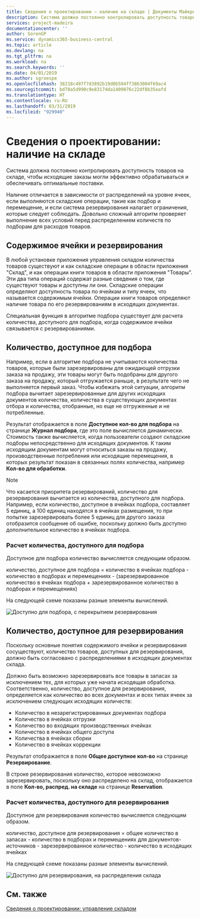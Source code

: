 ```yaml
---
title: Сведения о проектировании — наличие на складе | Документы Майкрософт
description: Система должна постоянно контролировать доступность товаров на складе, чтобы исходящие заказы могли эффективно обрабатываться и обеспечивать оптимальные поставки.
services: project-madeira
documentationcenter: ''
author: SorenGP
ms.service: dynamics365-business-central
ms.topic: article
ms.devlang: na
ms.tgt_pltfrm: na
ms.workload: na
ms.search.keywords: ''
ms.date: 04/01/2019
ms.author: sgroespe
ms.openlocfilehash: 38218c497f7d3892b19d0b594ff3863004f69ac4
ms.sourcegitcommit: bd78a5d990c9e83174da1409076c22df8b35eafd
ms.translationtype: HT
ms.contentlocale: ru-RU
ms.lasthandoff: 03/31/2019
ms.locfileid: "929940"
---
```

# <a name="design-details-availability-in-the-warehouse"></a>Сведения о проектировании: наличие на складе
Система должна постоянно контролировать доступность товаров на складе, чтобы исходящие заказы могли эффективно обрабатываться и обеспечивать оптимальные поставки.  

 Наличие отличается в зависимости от распределений на уровне ячеек, если выполняются складские операции, такие как подбор и перемещение, и если система резервирования налагает ограничения, которые следует соблюдать. Довольно сложный алгоритм проверяет выполнение всех условий перед распределением количеств по подборам для расходов товаров.  

## <a name="bin-content-and-reservations"></a>Содержимое ячейки и резервирования  
 В любой установке приложения управления складом количества товаров существуют и как складские операции в области приложения "Склад", и как операции книги товаров в области приложения "Товары". Эти два типа операций содержат разные сведения о том, где существуют товары и доступны ли они. Складские операции определяют доступность товара по ячейкам и типу ячеек, что называется содержимым ячейки. Операции книги товаров определяют наличие товара по его резервированиям в исходящих документах.  

 Специальная функция в алгоритме подбора существует для расчета количества, доступного для подбора, когда содержимое ячейки связывается с резервированиями.  

## <a name="quantity-available-to-pick"></a>Количество, доступное для подбора  
 Например, если в алгоритме подбора не учитываются количества товаров, которые были зарезервированы для ожидающей отгрузки заказа на продажу, эти товары могут быть подобраны для другого заказа на продажу, который отгружается раньше, в результате чего не выполняется первый заказ. Чтобы избежать этой ситуации, алгоритм подбора вычитает зарезервированные для других исходящих документов количества, количества в существующих документах отбора и количества, отобранные, но еще не отгруженные и не потребленные.  

 Результат отображается в поле **Доступное кол-во для подбора** на странице **Журнал подбора**, где это поле вычисляется динамически. Стоимость также вычисляется, когда пользователи создают складские подборы непосредственно для исходящих документов. К таким исходящим документам могут относиться заказы на продажу, производственные потребления или исходящие перемещения, в которых результат показан в связанных полях количества, например **Кол-во для обработки**.  

> [!NOTE]  
>  Что касается приоритета резервирований, количество для резервирования вычитается из количества, доступного для подбора. Например, если количество, доступное в ячейках подбора, составляет 5 единиц, а 100 единиц находятся в ячейках размещения, то при попытке зарезервировать более 5 единиц для другого заказа отобразится сообщение об ошибке, поскольку должно быть доступно дополнительное количество в ячейках подбора.  

### <a name="calculating-the-quantity-available-to-pick"></a>Расчет количества, доступного для подбора  
 Доступное для подбора количество вычисляется следующим образом.  

 количество, доступное для подбора = количество в ячейках подбора - количество в подборах и перемещениях - (зарезервированное количество в ячейках подбора + зарезервированное количество в подборах и перемещениях)  

 На следующей схеме показаны разные элементы вычислений.  

 ![Доступно для подбора, с перекрытием резервирования](media/design_details_warehouse_management_availability_2.png "Доступно для подбора, с перекрытием резервирования")  

## <a name="quantity-available-to-reserve"></a>Количество, доступное для резервирования  
 Поскольку основные понятия содержимого ячейки и резервирования сосуществуют, количество товаров, доступных для резервирования, должно быть согласовано с распределениями в исходящих документах склада.  

 Должно быть возможно зарезервировать все товары в запасах за исключением тех, для которых уже начата исходящая обработка. Соответственно, количество, доступное для резервирования, определяется как количество во всех документах и всех типах ячеек за исключением следующих исходящих количеств:  

-   Количество в незарегистрированных документах подбора  
-   Количество в ячейках отгрузки  
-   Количество во входящих производственных ячейках  
-   Количество в ячейках общего доступа  
-   Количества в ячейках сборки  
-   Количество в ячейках коррекции  

 Результат отображается в поле **Общее доступное кол-во** на странице **Резервирование**.  

 В строке резервирования количество, которое невозможно зарезервировать, поскольку оно распределено на склад, отображается в поле **Кол-во, распред. на складе** на странице **Reservation**.  

### <a name="calculating-the-quantity-available-to-reserve"></a>Расчет количества, доступного для резервирования  
 Доступное для резервирования количество вычисляется следующим образом.  

 количество, доступное для резервирования = общее количество в запасах - количество в подборах и перемещениях для документов-источников - зарезервированное количество - количество в исходящих ячейках  

 На следующей схеме показаны разные элементы вычислений.  

 ![Доступно для резервирования, на распределения склада](media/design_details_warehouse_management_availability_3.png "Доступно для резервирования, на распределения склада")  

## <a name="see-also"></a>См. также  
 [Сведения о проектировании: управление складом](design-details-warehouse-management.md)
